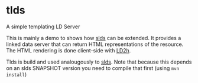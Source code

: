 # tlds
A simple templating LD Server

This is mainly a demo to shows how [slds](https://github.com/factsmission/slds) can be extended. It provides a linked data server 
that can return HTML representations of the resource. The HTML rendering is done client-side with [LD2h](https://github.com/rdf2h/ld2h).

Tlds is build and used analougously to [slds](https://github.com/factsmission/slds). Note that because this depends on an slds SNAPSHOT version you need to compile that first (using `mvn install`)
